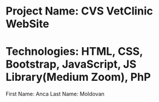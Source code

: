 # Project Name: CVS VetClinic WebSite

# Technologies: HTML, CSS, Bootstrap, JavaScript, JS Library(Medium Zoom), PhP

First Name: Anca
Last Name: Moldovan
